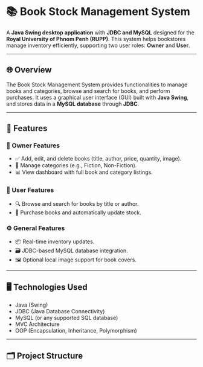 # 📚 Book Stock Management System

A **Java Swing desktop application** with **JDBC and MySQL** designed for the **Royal University of Phnom Penh (RUPP)**. This system helps bookstores manage inventory efficiently, supporting two user roles: **Owner** and **User**.

---

## 🌐 Overview

The Book Stock Management System provides functionalities to manage books and categories, browse and search for books, and perform purchases. It uses a graphical user interface (GUI) built with **Java Swing**, and stores data in a **MySQL database** through **JDBC**.

---

## 🚀 Features

### 🔐 Owner Features
- ✅ Add, edit, and delete books (title, author, price, quantity, image).
- 📂 Manage categories (e.g., Fiction, Non-Fiction).
- 📊 View dashboard with full book and category listings.

### 🙋 User Features
- 🔍 Browse and search for books by title or author.
- 🛒 Purchase books and automatically update stock.

### ⚙️ General Features
- 📦 Real-time inventory updates.
- 🗃️ JDBC-based MySQL database integration.
- 🖼️ Optional local image support for book covers.

---

## 🖥️ Technologies Used

- Java (Swing)
- JDBC (Java Database Connectivity)
- MySQL (or any supported SQL database)
- MVC Architecture
- OOP (Encapsulation, Inheritance, Polymorphism)

---

## 🗂️ Project Structure

